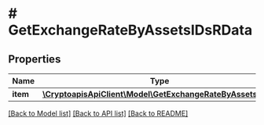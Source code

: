 # # GetExchangeRateByAssetsIDsRData

## Properties

Name | Type | Description | Notes
------------ | ------------- | ------------- | -------------
**item** | [**\CryptoapisApiClient\Model\GetExchangeRateByAssetsIDsRI**](GetExchangeRateByAssetsIDsRI.md) |  |

[[Back to Model list]](../../README.md#models) [[Back to API list]](../../README.md#endpoints) [[Back to README]](../../README.md)
